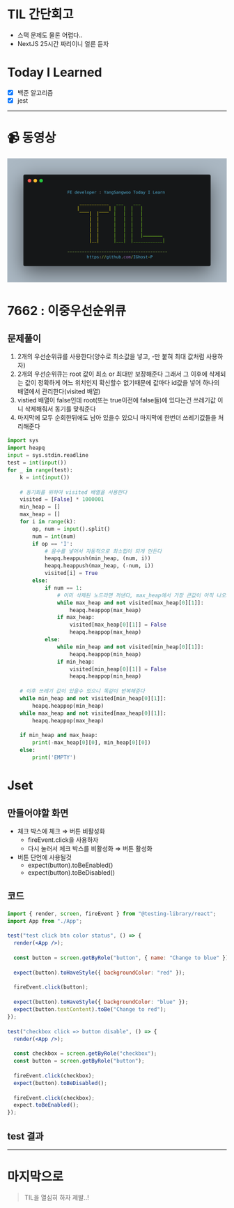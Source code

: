 # TIL 간단회고

- 스택 문제도 물론 어렵다..
- NextJS 25시간 짜리이니 얼른 듣자

# Today I Learned

- [x] 백준 알고리즘
- [x] jest

---

# 📹 동영상

[![section13](../../img/썸네일/TIL.png)](https://youtu.be/-OcVPW2_9kU)

# 7662 : 이중우선순위큐

## 문제풀이

1. 2개의 우선순위큐를 사용한다(양수로 최소값을 넣고, -만 붙혀 최대 값처럼 사용하자)
2. 2개의 우선순위큐는 root 값이 최소 or 최대만 보장해준다 그래서 그 이후에 삭제되는 값이 정확하게 어느 위치인지 확신할수 없기때문에 값마다 id값을 넣어 하나의 배열에서 관리한다(visited 배열)
3. vistied 배열이 false인데 root(또는 true이전에 false들)에 있다는건 쓰레기값 이니 삭제해줘서 동기를 맞춰준다
4. 마지막에 모두 순회한뒤에도 남아 있을수 있으니 마지막에 한번더 쓰레기값들을 처리해준다

```python
import sys
import heapq
input = sys.stdin.readline
test = int(input())
for _ in range(test):
    k = int(input())

    # 동기화를 위하여 visited 배열을 사용한다
    visited = [False] * 1000001
    min_heap = []
    max_heap = []
    for i in range(k):
        op, num = input().split()
        num = int(num)
        if op == 'I':
            # 음수를 넣어서 자동적으로 최소힙이 되게 만든다
            heapq.heappush(min_heap, (num, i))
            heapq.heappush(max_heap, (-num, i))
            visited[i] = True
        else:
            if num == 1:
                # 이미 삭제된 노드라면 꺼낸다, max_heap에서 가장 큰값이 아직 나오지 않았다면,True가 나올떄까지 pop을 하다가 false로 변경해주고, 꺼낸다
                while max_heap and not visited[max_heap[0][1]]:
                    heapq.heappop(max_heap)
                if max_heap:
                    visited[max_heap[0][1]] = False
                    heapq.heappop(max_heap)
            else:
                while min_heap and not visited[min_heap[0][1]]:
                    heapq.heappop(min_heap)
                if min_heap:
                    visited[min_heap[0][1]] = False
                    heapq.heappop(min_heap)

    # 이후 쓰레기 값이 있을수 있으니 똑같이 반복해준다
    while min_heap and not visited[min_heap[0][1]]:
        heapq.heappop(min_heap)
    while max_heap and not visited[max_heap[0][1]]:
        heapq.heappop(max_heap)

    if min_heap and max_heap:
        print(-max_heap[0][0], min_heap[0][0])
    else:
        print('EMPTY')
```

# Jset

## 만들어야할 화면

- 체크 박스에 체크 ⇒ 버튼 비활성화
  - fireEvent.click을 사용하자
  - 다시 눌러서 체크 박스를 비활성화 ⇒ 버튼 활성화
- 버튼 단언에 사용될것
  - expect(button).toBeEnabled()
  - expect(button).toBeDisabled()

## 코드

```jsx
import { render, screen, fireEvent } from "@testing-library/react";
import App from "./App";

test("test click btn color status", () => {
  render(<App />);

  const button = screen.getByRole("button", { name: "Change to blue" });

  expect(button).toHaveStyle({ backgroundColor: "red" });

  fireEvent.click(button);

  expect(button).toHaveStyle({ backgroundColor: "blue" });
  expect(button.textContent).toBe("Change to red");
});

test("checkbox click => button disable", () => {
  render(<App />);

  const checkbox = screen.getByRole("checkbox");
  const button = screen.getByRole("button");

  fireEvent.click(checkbox);
  expect(button).toBeDisabled();

  fireEvent.click(checkbox);
  expect.toBeEnabled();
});
```

## test 결과

---

# 마지막으로

> TIL을 열심히 하자 제발..!
